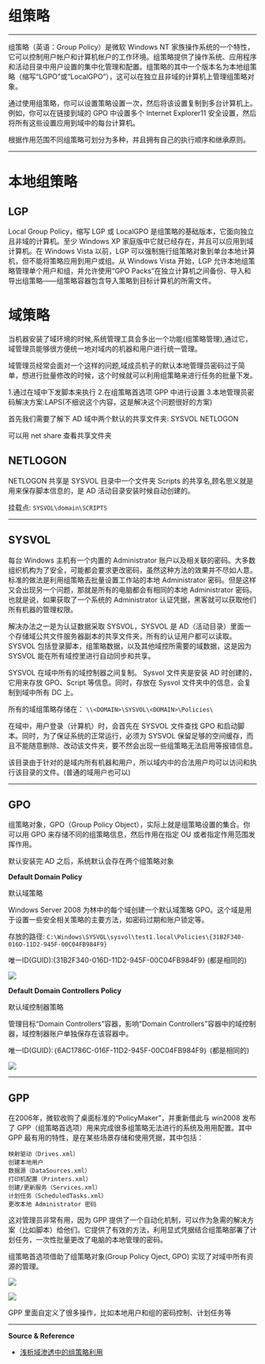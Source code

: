 # 组策略

---

组策略（英语：Group Policy）是微软 Windows NT 家族操作系统的一个特性，它可以控制用户帐户和计算机帐户的工作环境。组策略提供了操作系统、应用程序和活动目录中用户设置的集中化管理和配置。组策略的其中一个版本名为本地组策略（缩写“LGPO”或“LocalGPO”），这可以在独立且非域的计算机上管理组策略对象。

通过使用组策略，你可以设置策略设置一次，然后将该设置复制到多台计算机上。 例如，你可以在链接到域的 GPO 中设置多个 Internet Explorer11 安全设置，然后将所有这些设置应用到域中的每台计算机。

根据作用范围不同组策略可划分为多种，并且拥有自己的执行顺序和继承原则。

---

# 本地组策略

## LGP

Local Group Policy，缩写 LGP 或 LocalGPO 是组策略的基础版本，它面向独立且非域的计算机。至少 Windows XP 家庭版中它就已经存在，并且可以应用到域计算机。在 Windows Vista 以前，LGP 可以强制施行组策略对象到单台本地计算机，但不能将策略应用到用户或组。从 Windows Vista 开始，LGP 允许本地组策略管理单个用户和组，并允许使用“GPO Packs”在独立计算机之间备份、导入和导出组策略——组策略容器包含导入策略到目标计算机的所需文件。

# 域策略

当机器安装了域环境的时候,系统管理工具会多出一个功能(组策略管理),通过它，域管理员能够很方便统一地对域内的机器和用户进行统一管理。

域管理员经常会面对一个这样的问题,域成员机子的默认本地管理员密码过于简单，想进行批量修改的时候，这个时候就可以利用组策略来进行任务的批量下发。

1.通过在域中下发脚本来执行
2.在组策略首选项 GPP 中进行设置
3.本地管理员密码解决方案:LAPS(不细说这个内容，这是解决这个问题很好的方案)

首先我们需要了解下 AD 域中两个默认的共享文件夹: SYSVOL NETLOGON

可以用 net share 查看共享文件夹

## NETLOGON

NETLOGON 共享是 SYSVOL 目录中一个文件夹 Scripts 的共享名,顾名思义就是用来保存脚本信息的，是 AD 活动目录安装时候自动创建的。

挂载点: `SYSVOL\domain\SCRIPTS`

---

## SYSVOL

每台 Windows 主机有一个内置的 Administrator 账户以及相关联的密码。大多数组织机构为了安全，可能都会要求更改密码，虽然这种方法的效果并不尽如人意。标准的做法是利用组策略去批量设置工作站的本地 Administrator 密码。但是这样又会出现另一个问题，那就是所有的电脑都会有相同的本地 Administrator 密码。也就是说，如果获取了一个系统的 Administrator 认证凭据，黑客就可以获取他们所有机器的管理权限。

解决办法之一是为认证数据采取 SYSVOL，SYSVOL 是 AD（活动目录）里面一个存储域公共文件服务器副本的共享文件夹，所有的认证用户都可以读取。SYSVOL 包括登录脚本，组策略数据，以及其他域控所需要的域数据，这是因为 SYSVOL 能在所有域控里进行自动同步和共享。

SYSVOL 在域中所有的域控制器之间复制。 Sysvol 文件夹是安装 AD 时创建的，它用来存放 GPO、Script 等信息。同时，存放在 Sysvol 文件夹中的信息，会复制到域中所有 DC 上。

所有的域组策略存储在： `\\<DOMAIN>\SYSVOL\<DOMAIN>\Policies\`

在域中，用户登录（计算机）时，会首先在 SYSVOL 文件查找 GPO 和启动脚本。同时，为了保证系统的正常运行，必须为 SYSVOL 保留足够的空间缓存，而且不能随意删除、改动该文件夹，要不然会出现一些组策略无法启用等报错信息。

该目录由于针对的是域内所有机器和用户，所以域内中的合法用户均可以访问和执行该目录的文件。(普通的域用户也可以)

---

## GPO

组策略对象，GPO（Group Policy Object），实际上就是组策略设置的集合。你可以用 GPO 来存储不同的组策略信息，然后作用在指定 OU 或者指定作用范围发挥作用。

默认安装完 AD 之后，系统默认会存在两个组策略对象

**Default Domain Policy**

默认域策略

Windows Server 2008 为林中的每个域创建一个默认域策略 GPO。这个域是用于设置一些安全相关策略的主要方法，如密码过期和账户锁定等。

存放的路径: `C:\Windows\SYSVOL\sysvol\test1.local\Policies\{31B2F340-016D-11D2-945F-00C04FB984F9}`

唯一ID(GUID):{31B2F340-016D-11D2-945F-00C04FB984F9} (都是相同的)

![](../../../../assets/img/Integrated/Windows/笔记/组策略/1.png)

**Default Domain Controllers Policy**

默认域控制器策略

管理目标“Domain Controllers”容器，影响“Domain Controllers”容器中的域控制器，域控制器账户单独保存在该容器中。

唯一ID(GUID):｛6AC1786C-016F-11D2-945F-00C04FB984F9｝ (都是相同的)

![](../../../../assets/img/Integrated/Windows/笔记/组策略/2.png)

---

## GPP

在2006年，微软收购了桌面标准的“PolicyMaker”，并重新借此与 win2008 发布了 GPP（组策略首选项）用来完成很多组策略无法进行的系统及用用配置。其中 GPP 最有用的特性，是在某些场景存储和使用凭据，其中包括：
```
映射驱动（Drives.xml）
创建本地用户
数据源（DataSources.xml）
打印机配置（Printers.xml）
创建/更新服务（Services.xml）
计划任务（ScheduledTasks.xml）
更改本地 Administrator 密码
```
这对管理员非常有用，因为 GPP 提供了一个自动化机制，可以作为急需的解决方案（比如脚本）给他们。它提供了有效的方法，利用显式凭据结合组策略部署了计划任务，一次性批量更改了电脑的本地管理的密码。

组策略首选项借助了组策略对象(Group Policy Oject, GPO) 实现了对域中所有资源的管理。

![](../../../../assets/img/Integrated/Windows/笔记/组策略/3.png)

![](../../../../assets/img/Integrated/Windows/笔记/组策略/4.png)

GPP 里面自定义了很多操作，比如本地用户和组的密码控制、计划任务等

---

**Source & Reference**
- [浅析域渗透中的组策略利用](https://xz.aliyun.com/t/7784)

